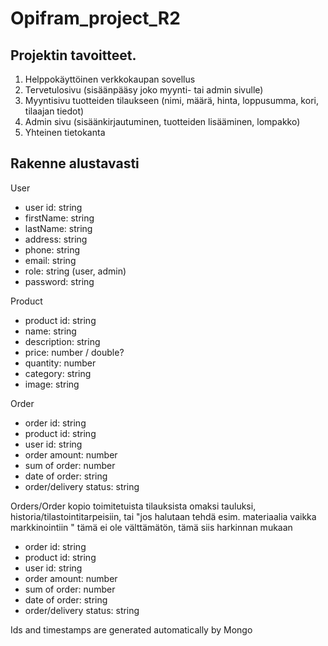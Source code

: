 # Opifram_project_R2

## Projektin tavoitteet.

1. Helppokäyttöinen verkkokaupan sovellus
2. Tervetulosivu (sisäänpääsy joko myynti- tai admin sivulle)
3. Myyntisivu tuotteiden tilaukseen (nimi, määrä, hinta, loppusumma, kori, tilaajan tiedot)
4. Admin sivu (sisäänkirjautuminen, tuotteiden lisääminen, lompakko)
5. Yhteinen tietokanta


## Rakenne alustavasti

User

* user id: string
* firstName: string
* lastName: string
* address: string
* phone: string
* email: string
* role: string (user, admin)
* password: string


Product

* product id: string
* name: string
* description: string
* price: number / double?
* quantity: number
* category: string
* image: string


Order

* order id: string
* product id: string
* user id: string
* order amount: number
* sum of order: number
* date of order: string
* order/delivery status: string

Orders/Order kopio toimitetuista tilauksista omaksi tauluksi, historia/tilastointitarpeisiin, tai "jos halutaan tehdä esim. materiaalia vaikka markkinointiin " tämä ei ole välttämätön, tämä siis harkinnan mukaan

* order id: string
* product id: string
* user id: string
* order amount: number
* sum of order: number
* date of order: string
* order/delivery status: string

Ids and timestamps are generated automatically by Mongo
